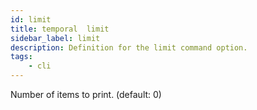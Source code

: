 ```yaml
---
id: limit
title: temporal  limit
sidebar_label: limit
description: Definition for the limit command option.
tags:
	- cli
---
```

Number of items to print. (default: 0)
